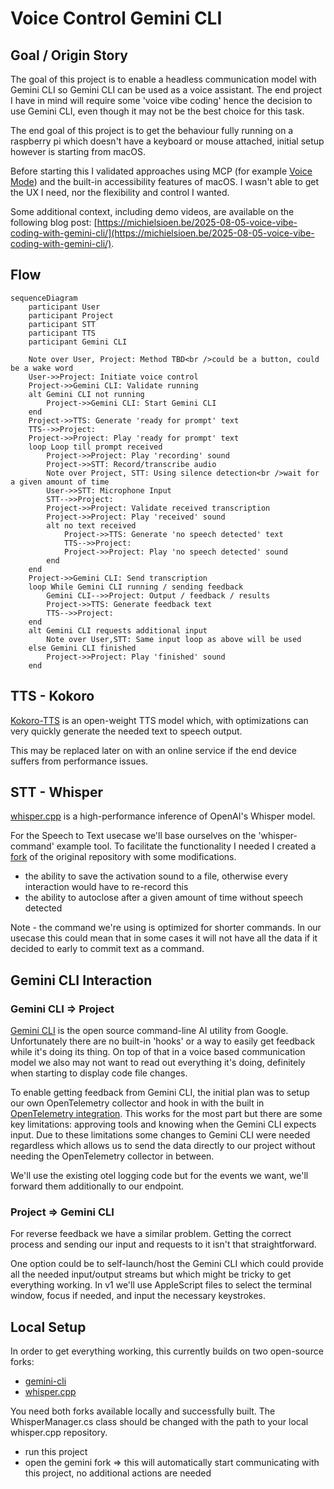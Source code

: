 # Voice Control Gemini CLI

## Goal / Origin Story

The goal of this project is to enable a headless communication model with Gemini CLI so Gemini CLI can be used as a voice assistant. The end project I have in mind will require some 'voice vibe coding' hence the decision to use Gemini CLI, even though it may not be the best choice for this task.

The end goal of this project is to get the behaviour fully running on a raspberry pi which doesn't have a keyboard or mouse attached, initial setup however is starting from macOS.

Before starting this I validated approaches using MCP (for example [Voice Mode](https://getvoicemode.com/)) and the built-in accessibility features of macOS. I wasn't able to get the UX I need, nor the flexibility and control I wanted.

Some additional context, including demo videos, are available on the following blog post: [https://michielsioen.be/2025-08-05-voice-vibe-coding-with-gemini-cli/](https://michielsioen.be/2025-08-05-voice-vibe-coding-with-gemini-cli/).

## Flow

```mermaid
sequenceDiagram
    participant User
    participant Project
    participant STT
    participant TTS
    participant Gemini CLI

    Note over User, Project: Method TBD<br />could be a button, could be a wake word
    User->>Project: Initiate voice control
    Project->>Gemini CLI: Validate running
    alt Gemini CLI not running
        Project->>Gemini CLI: Start Gemini CLI
    end
    Project->>TTS: Generate 'ready for prompt' text
    TTS-->>Project: 
    Project->>Project: Play 'ready for prompt' text
    loop Loop till prompt received
        Project->>Project: Play 'recording' sound
        Project->>STT: Record/transcribe audio
        Note over Project, STT: Using silence detection<br />wait for a given amount of time
        User->>STT: Microphone Input
        STT-->>Project: 
        Project->>Project: Validate received transcription
        Project->>Project: Play 'received' sound
        alt no text received
            Project->>TTS: Generate 'no speech detected' text
            TTS-->>Project: 
            Project->>Project: Play 'no speech detected' sound
        end
    end
    Project->>Gemini CLI: Send transcription
    loop While Gemini CLI running / sending feedback
        Gemini CLI-->>Project: Output / feedback / results
        Project->>TTS: Generate feedback text
        TTS-->>Project: 
    end
    alt Gemini CLI requests additional input
        Note over User,STT: Same input loop as above will be used
    else Gemini CLI finished
        Project->>Project: Play 'finished' sound
    end
```

## TTS - Kokoro

[Kokoro-TTS](https://huggingface.co/spaces/hexgrad/Kokoro-TTS) is an open-weight TTS model which, with optimizations can very quickly generate the needed text to speech output.

This may be replaced later on with an online service if the end device suffers from performance issues.

## STT - Whisper

[whisper.cpp](https://github.com/ggml-org/whisper.cpp) is a high-performance inference of OpenAI's Whisper model.

For the Speech to Text usecase we'll base ourselves on the 'whisper-command' example tool. To facilitate the functionality I needed I created a [fork](https://github.com/msioen/whisper.cpp/blob/master/examples/command/command.cpp) of the original repository with some modifications.
- the ability to save the activation sound to a file, otherwise every interaction would have to re-record this
- the ability to autoclose after a given amount of time without speech detected

Note - the command we're using is optimized for shorter commands. In our usecase this could mean that in some cases it will not have all the data if it decided to early to commit text as a command.

## Gemini CLI Interaction

### Gemini CLI => Project

[Gemini CLI](https://github.com/google-gemini/gemini-cli) is the open source command-line AI utility from Google. Unfortunately there are no built-in 'hooks' or a way to easily get feedback while it's doing its thing. On top of that in a voice based communication model we also may not want to read out everything it's doing, definitely when starting to display code file changes.

To enable getting feedback from Gemini CLI, the initial plan was to setup our own OpenTelemetry collector and hook in with the built in [OpenTelemetry integration](https://github.com/google-gemini/gemini-cli/blob/main/docs/telemetry.md). This works for the most part but there are some key limitations: approving tools and knowing when the Gemini CLI expects input. Due to these limitations some changes to Gemini CLI were needed regardless which allows us to send the data directly to our project without needing the OpenTelemetry collector in between.

We'll use the existing otel logging code but for the events we want, we'll forward them additionally to our endpoint.

### Project => Gemini CLI

For reverse feedback we have a similar problem. Getting the correct process and sending our input and requests to it isn't that straightforward.

One option could be to self-launch/host the Gemini CLI which could provide all the needed input/output streams but which might be tricky to get everything working. In v1 we'll use AppleScript files to select the terminal window, focus if needed, and input the necessary keystrokes.

## Local Setup

In order to get everything working, this currently builds on two open-source forks:
- [gemini-cli](https://github.com/msioen/gemini-cli)
- [whisper.cpp](https://github.com/msioen/whisper.cpp)

You need both forks available locally and successfully built. The WhisperManager.cs class should be changed with the path to your local whisper.cpp repository.

- run this project
- open the gemini fork => this will automatically start communicating with this project, no additional actions are needed
